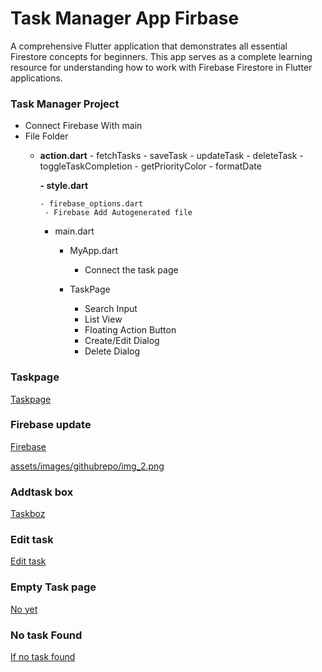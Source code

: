 #  Task Manager App Firbase 

A comprehensive Flutter application that demonstrates all essential Firestore concepts for beginners. This app serves as a complete learning resource for understanding how to work with Firebase Firestore in Flutter applications.

### Task Manager Project
- Connect Firebase With main
- File Folder
  - **action.dart**
         - fetchTasks
         - saveTask
         - updateTask
         - deleteTask
         - toggleTaskCompletion
         - getPriorityColor
         - formatDate

    **- style.dart**

        - firebase_options.dart
         - Firebase Add Autogenerated file


      - main.dart

        - MyApp.dart
            - Connect the task page

        - TaskPage
            - Search Input
            - List View
            - Floating Action Button
            - Create/Edit Dialog
            - Delete Dialog


### Taskpage 

[Taskpage](assets/images/githubrepo/img.png)


### Firebase update

[Firebase](assets/images/githubrepo/img_1.png)


[assets/images/githubrepo/img_2.png](assets/images/githubrepo/img_2.png)


### Addtask  box

[Taskboz](assets/images/githubrepo/img_3.png)



### Edit task

[Edit task](assets/images/githubrepo/img_4.png)


### Empty Task page 

[No yet ](assets/images/githubrepo/img_5.png)


### No task Found 

[If no task found](assets/images/githubrepo/img_6.png)
